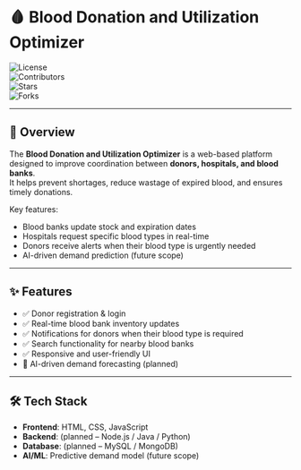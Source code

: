 # 🩸 Blood Donation and Utilization Optimizer  

![License](https://img.shields.io/badge/license-MIT-green)  
![Contributors](https://img.shields.io/github/contributors/chhavisharma0902/Blood-Donation-Application-)  
![Stars](https://img.shields.io/github/stars/chhavisharma0902/Blood-Donation-Application-?style=social)  
![Forks](https://img.shields.io/github/forks/chhavisharma0902/Blood-Donation-Application-?style=social)  

---

## 📌 Overview  
The **Blood Donation and Utilization Optimizer** is a web-based platform designed to improve coordination between **donors, hospitals, and blood banks**.  
It helps prevent shortages, reduce wastage of expired blood, and ensures timely donations.  

Key features:  
- Blood banks update stock and expiration dates  
- Hospitals request specific blood types in real-time  
- Donors receive alerts when their blood type is urgently needed  
- AI-driven demand prediction (future scope)  

---

## ✨ Features  
- ✅ Donor registration & login  
- ✅ Real-time blood bank inventory updates  
- ✅ Notifications for donors when their blood type is required  
- ✅ Search functionality for nearby blood banks  
- ✅ Responsive and user-friendly UI  
- 🔮 AI-driven demand forecasting (planned)  

---

## 🛠️ Tech Stack  
- **Frontend**: HTML, CSS, JavaScript  
- **Backend**: (planned – Node.js / Java / Python)  
- **Database**: (planned – MySQL / MongoDB)  
- **AI/ML**: Predictive demand model (future scope)  
